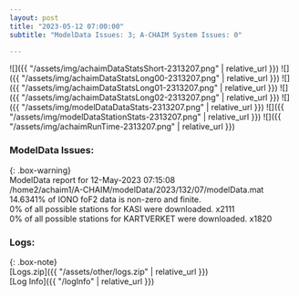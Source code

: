 ```yaml
---
layout: post
title: "2023-05-12 07:00:00"
subtitle: "ModelData Issues: 3; A-CHAIM System Issues: 0"

---
```


![]({{ "/assets/img/achaimDataStatsShort-2313207.png" | relative_url }})
![]({{ "/assets/img/achaimDataStatsLong00-2313207.png" | relative_url }})
![]({{ "/assets/img/achaimDataStatsLong01-2313207.png" | relative_url }})
![]({{ "/assets/img/achaimDataStatsLong02-2313207.png" | relative_url }})
![]({{ "/assets/img/modelDataDataStats-2313207.png" | relative_url }})
![]({{ "/assets/img/modelDataStationStats-2313207.png" | relative_url }})
![]({{ "/assets/img/achaimRunTime-2313207.png" | relative_url }})


### ModelData Issues:  
  
{: .box-warning}  
 ModelData report for 12-May-2023 07:15:08   
 /home2/achaim1/A-CHAIM/modelData/2023/132/07/modelData.mat   
 14.6341% of IONO foF2 data is non-zero and finite.   
 0% of all possible stations for KASI were downloaded. x2111   
 0% of all possible stations for KARTVERKET were downloaded. x1820   
  


### Logs:  
  
{: .box-note}  
[Logs.zip]({{ "/assets/other/logs.zip" | relative_url }})  
[Log Info]({{ "/logInfo" | relative_url }})  
